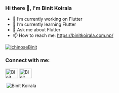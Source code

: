 ### Hi there 👋, I'm Binit Koirala

- 🔭 I’m currently working on Flutter
- 🌱 I’m currently learning Flutter 
- 💬 Ask me about Flutter
- 📫 How to reach me: <a href="https://binitkoirala.com.np/" target="blank">https://binitkoirala.com.np/</a>

<p align="left"> <a href="https://github.com/ryo-ma/github-profile-trophy"><img src="https://github-profile-trophy.vercel.app/?username=IchinoseBinit&theme=onedark&row=2&column=3" alt="IchinoseBinit" /></a> </p>

<h3 align="left">Connect with me:</h3>
<p align="left">
<a href="https://www.linkedin.com/in/ichinosebinit/" target="blank"><img align="center" src="https://raw.githubusercontent.com/rahuldkjain/github-profile-readme-generator/master/src/images/icons/Social/linked-in-alt.svg" alt="Binit Koirala" height="30" width="40" /></a>
<a href="https://binitkoirala.com.np/" target="blank"><img align="center" src="https://raw.githubusercontent.com/rahuldkjain/github-profile-readme-generator/master/src/images/icons/Social/discord.svg" alt="Binit Koirala" height="30" width="40" /></a>
</p>

<p>&nbsp;<img align="center" src="https://github-readme-stats.vercel.app/api?username=IchinoseBinit&show_icons=true&locale=en&theme=onedark&count_private=true" alt="Binit Koirala" /></p>
